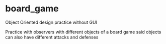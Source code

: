 # board_game
Object Oriented design practice without GUI 

Practice with observers with different objects of a board game
said objects can also have different attacks and defenses
